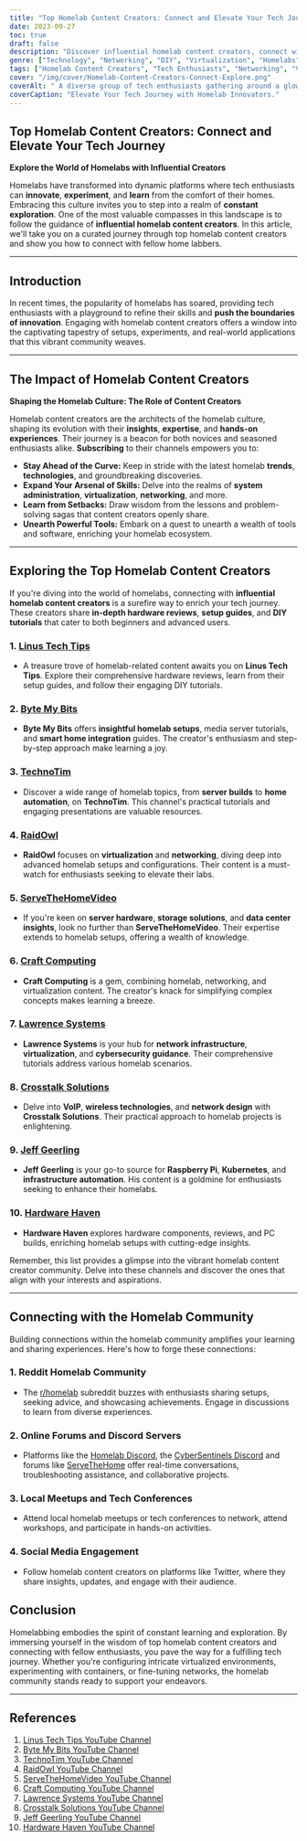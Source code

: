 ```yaml
---
title: "Top Homelab Content Creators: Connect and Elevate Your Tech Journey"
date: 2023-09-27
toc: true
draft: false
description: "Discover influential homelab content creators, connect with fellow enthusiasts, and embark on a journey of tech exploration."
genre: ["Technology", "Networking", "DIY", "Virtualization", "Homelabs", "Tech Enthusiasts", "Community", "Learning", "Innovation", "Guides"]
tags: ["Homelab Content Creators", "Tech Enthusiasts", "Networking", "Virtualization", "DIY Tutorials", "Homelab Setups", "Community Engagement", "Learning Resources", "Innovation", "Technology Guides", "Connecting with Home Labbers", "Top Homelab Channels", "Tech Learning", "Homelab Networking", "Virtualization Techniques", "DIY Tech Projects", "Community Interaction", "Innovative Homelab Ideas", "Home Tech Exploration", "Tech Enthusiast Network"]
cover: "/img/cover/Homelab-Content-Creators-Connect-Explore.png"
coverAlt: " A diverse group of tech enthusiasts gathering around a glowing homelab setup, exchanging knowledge and ideas with excitement."
coverCaption: "Elevate Your Tech Journey with Homelab Innovators."
---
```


## Top Homelab Content Creators: Connect and Elevate Your Tech Journey

**Explore the World of Homelabs with Influential Creators**

Homelabs have transformed into dynamic platforms where tech enthusiasts can **innovate**, **experiment**, and **learn** from the comfort of their homes. Embracing this culture invites you to step into a realm of **constant exploration**. One of the most valuable compasses in this landscape is to follow the guidance of **influential homelab content creators**. In this article, we'll take you on a curated journey through top homelab content creators and show you how to connect with fellow home labbers.

______

## Introduction

In recent times, the popularity of homelabs has soared, providing tech enthusiasts with a playground to refine their skills and **push the boundaries of innovation**. Engaging with homelab content creators offers a window into the captivating tapestry of setups, experiments, and real-world applications that this vibrant community weaves.

______

## The Impact of Homelab Content Creators

**Shaping the Homelab Culture: The Role of Content Creators**

Homelab content creators are the architects of the homelab culture, shaping its evolution with their **insights**, **expertise**, and **hands-on experiences**. Their journey is a beacon for both novices and seasoned enthusiasts alike. **Subscribing** to their channels empowers you to:

- **Stay Ahead of the Curve:** Keep in stride with the latest homelab **trends**, **technologies**, and groundbreaking discoveries.
- **Expand Your Arsenal of Skills:** Delve into the realms of **system administration**, **virtualization**, **networking**, and more.
- **Learn from Setbacks:** Draw wisdom from the lessons and problem-solving sagas that content creators openly share.
- **Unearth Powerful Tools:** Embark on a quest to unearth a wealth of tools and software, enriching your homelab ecosystem.
______

## Exploring the Top Homelab Content Creators

If you're diving into the world of homelabs, connecting with **influential homelab content creators** is a surefire way to enrich your tech journey. These creators share **in-depth hardware reviews**, **setup guides**, and **DIY tutorials** that cater to both beginners and advanced users.

### 1. [Linus Tech Tips](https://www.youtube.com/@LinusTechTips)
   - A treasure trove of homelab-related content awaits you on **Linus Tech Tips**. Explore their comprehensive hardware reviews, learn from their setup guides, and follow their engaging DIY tutorials.

### 2. [Byte My Bits](https://www.youtube.com/@Bytemybits)
   - **Byte My Bits** offers **insightful homelab setups**, media server tutorials, and **smart home integration** guides. The creator's enthusiasm and step-by-step approach make learning a joy.

### 3. [TechnoTim](https://www.youtube.com/@TechnoTim)
   - Discover a wide range of homelab topics, from **server builds** to **home automation**, on **TechnoTim**. This channel's practical tutorials and engaging presentations are valuable resources.

### 4. [RaidOwl](https://www.youtube.com/@RaidOwl)
   - **RaidOwl** focuses on **virtualization** and **networking**, diving deep into advanced homelab setups and configurations. Their content is a must-watch for enthusiasts seeking to elevate their labs.

### 5. [ServeTheHomeVideo](https://www.youtube.com/@ServeTheHomeVideo)
   - If you're keen on **server hardware**, **storage solutions**, and **data center insights**, look no further than **ServeTheHomeVideo**. Their expertise extends to homelab setups, offering a wealth of knowledge.

### 6. [Craft Computing](https://www.youtube.com/@CraftComputing)
   - **Craft Computing** is a gem, combining homelab, networking, and virtualization content. The creator's knack for simplifying complex concepts makes learning a breeze.

### 7. [Lawrence Systems](https://www.youtube.com/@LAWRENCESYSTEMS)
   - **Lawrence Systems** is your hub for **network infrastructure**, **virtualization**, and **cybersecurity guidance**. Their comprehensive tutorials address various homelab scenarios.

### 8. [Crosstalk Solutions](https://www.youtube.com/@CrosstalkSolutions)
   - Delve into **VoIP**, **wireless technologies**, and **network design** with **Crosstalk Solutions**. Their practical approach to homelab projects is enlightening.

### 9. [Jeff Geerling](https://www.youtube.com/@JeffGeerling)
   - **Jeff Geerling** is your go-to source for **Raspberry Pi**, **Kubernetes**, and **infrastructure automation**. His content is a goldmine for enthusiasts seeking to enhance their homelabs.

### 10. [Hardware Haven](https://www.youtube.com/@HardwareHaven)
   - **Hardware Haven** explores hardware components, reviews, and PC builds, enriching homelab setups with cutting-edge insights.

Remember, this list provides a glimpse into the vibrant homelab content creator community. Delve into these channels and discover the ones that align with your interests and aspirations.

______

## Connecting with the Homelab Community

Building connections within the homelab community amplifies your learning and sharing experiences. Here's how to forge these connections:

### 1. Reddit Homelab Community
   - The [r/homelab](https://www.reddit.com/r/homelab) subreddit buzzes with enthusiasts sharing setups, seeking advice, and showcasing achievements. Engage in discussions to learn from diverse experiences.

### 2. Online Forums and Discord Servers
   - Platforms like the [Homelab Discord](https://discord.com/invite/homelab), the [CyberSentinels Discord](https://discord.gg/CYVe2CyrXk) and forums like [ServeTheHome](https://forums.servethehome.com/index.php) offer real-time conversations, troubleshooting assistance, and collaborative projects.

### 3. Local Meetups and Tech Conferences
   - Attend local homelab meetups or tech conferences to network, attend workshops, and participate in hands-on activities.

### 4. Social Media Engagement
   - Follow homelab content creators on platforms like Twitter, where they share insights, updates, and engage with their audience.




## Conclusion

Homelabbing embodies the spirit of constant learning and exploration. By immersing yourself in the wisdom of top homelab content creators and connecting with fellow enthusiasts, you pave the way for a fulfilling tech journey. Whether you're configuring intricate virtualized environments, experimenting with containers, or fine-tuning networks, the homelab community stands ready to support your endeavors.

______

## References

1. [Linus Tech Tips YouTube Channel](https://www.youtube.com/@LinusTechTips)
2. [Byte My Bits YouTube Channel](https://www.youtube.com/@Bytemybits)
3. [TechnoTim YouTube Channel](https://www.youtube.com/@TechnoTim)
4. [RaidOwl YouTube Channel](https://www.youtube.com/@RaidOwl)
5. [ServeTheHomeVideo YouTube Channel](https://www.youtube.com/@ServeTheHomeVideo)
6. [Craft Computing YouTube Channel](https://www.youtube.com/@CraftComputing)
7. [Lawrence Systems YouTube Channel](https://www.youtube.com/@LAWRENCESYSTEMS)
8. [Crosstalk Solutions YouTube Channel](https://www.youtube.com/@CrosstalkSolutions)
9. [Jeff Geerling YouTube Channel](https://www.youtube.com/@JeffGeerling)
10. [Hardware Haven YouTube Channel](https://www.youtube.com/@HardwareHaven)

